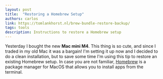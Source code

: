 ```yaml
---
layout: post
title:  "Restoring a Homebrew Setup"
authors: carlos
link: https://tomlankhorst.nl/brew-bundle-restore-backup/
tags: tools
description: Instructions to restore a Homebrew setup
---
```


Yesterday I bought the new **Mac mini M4**. This thing is so cute, and since I traded in my old Mac it was a bargain! I'm setting it up now and I decided to do a clean installation, but to save some time I'm using this tip to restore an existing Homebrew setup. In case you are not familiar, [Homebrew](https://brew.sh) is a package manager for MacOS that allows you to install apps from the terminal.
